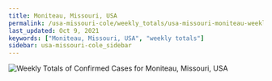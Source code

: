 ```yaml
---
title: Moniteau, Missouri, USA
permalink: /usa-missouri-cole/weekly_totals/usa-missouri-moniteau-weekly_totals.html
last_updated: Oct 9, 2021
keywords: ["Moniteau, Missouri, USA", "weekly totals"]
sidebar: usa-missouri-cole_sidebar
---
```


![Weekly Totals of Confirmed Cases for Moniteau, Missouri, USA](/covid_tracker/images/graphs/usa-missouri-moniteau-weekly_totals_graph.png)
